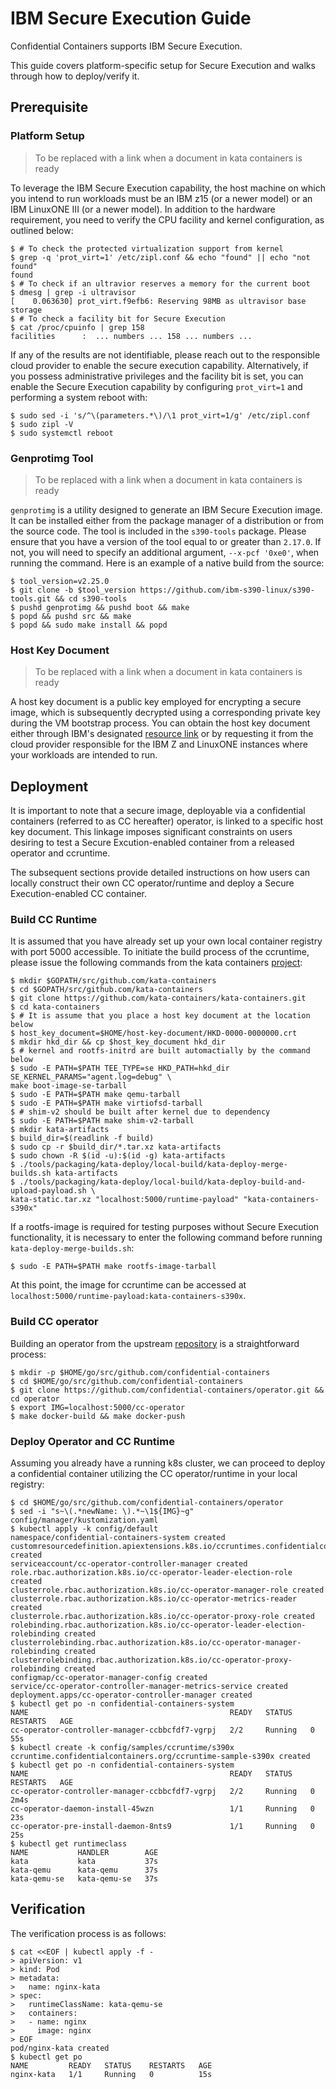 # IBM Secure Execution Guide

Confidential Containers supports IBM Secure Execution.

This guide covers platform-specific setup for Secure Execution and walks through how to deploy/verify it.

## Prerequisite

### Platform Setup

> To be replaced with a link when a document in kata containers is ready

To leverage the IBM Secure Execution capability, the host machine on which you intend
to run workloads must be an IBM z15 (or a newer model) or an IBM LinuxONE III (or a newer
model). In addition to the hardware requirement, you need to verify the CPU facility and
kernel configuration, as outlined below:

```
$ # To check the protected virtualization support from kernel
$ grep -q 'prot_virt=1' /etc/zipl.conf && echo "found" || echo "not found"
found
$ # To check if an ultravior reserves a memory for the current boot
$ dmesg | grep -i ultravisor
[    0.063630] prot_virt.f9efb6: Reserving 98MB as ultravisor base storage
$ # To check a facility bit for Secure Execution
$ cat /proc/cpuinfo | grep 158
facilities      :  ... numbers ... 158 ... numbers ...
```

If any of the results are not identifiable, please reach out to the responsible cloud
provider to enable the secure execution capability. Alternatively, if you possess
administrative privileges and the facility bit is set, you can enable the Secure Execution
capability by configuring `prot_virt=1` and performing a system reboot with:

```
$ sudo sed -i 's/^\(parameters.*\)/\1 prot_virt=1/g' /etc/zipl.conf
$ sudo zipl -V
$ sudo systemctl reboot
```

### Genprotimg Tool

> To be replaced with a link when a document in kata containers is ready

`genprotimg` is a utility designed to generate an IBM Secure Execution image. It can be
installed either from the package manager of a distribution or from the source code.
The tool is included in the `s390-tools` package. Please ensure that you have a version
of the tool equal to or greater than `2.17.0`. If not, you will need to specify an
additional argument, `--x-pcf '0xe0'`, when running the command. Here is an example
of a native build from the source:

```
$ tool_version=v2.25.0
$ git clone -b $tool_version https://github.com/ibm-s390-linux/s390-tools.git && cd s390-tools
$ pushd genprotimg && pushd boot && make
$ popd && pushd src && make
$ popd && sudo make install && popd
```

### Host Key Document

> To be replaced with a link when a document in kata containers is ready

A host key document is a public key employed for encrypting a secure image, which is
subsequently decrypted using a corresponding private key during the VM bootstrap process.
You can obtain the host key document either through IBM's designated
[resource link](http://www.ibm.com/servers/resourcelink) or by requesting it from the
cloud provider responsible for the IBM Z and LinuxONE instances where your workloads are intended to run.

## Deployment

It is important to note that a secure image, deployable via a confidential containers
(referred to as CC hereafter) operator, is linked to a specific host key document.
This linkage imposes significant constraints on users desiring to test a Secure Excution-enabled
container from a released operator and ccruntime.

The subsequent sections provide detailed instructions on how users can locally construct
their own CC operator/runtime and deploy a Secure Execution-enabled CC container.

### Build CC Runtime

It is assumed that you have already set up your own local container registry with port
5000 accessible. To initiate the build process of the ccruntime, please issue the
following commands from the kata containers 
[project](https://github.com/kata-containers/kata-containers):

```
$ mkdir $GOPATH/src/github.com/kata-containers
$ cd $GOPATH/src/github.com/kata-containers
$ git clone https://github.com/kata-containers/kata-containers.git
$ cd kata-containers
$ # It is assume that you place a host key document at the location below
$ host_key_document=$HOME/host-key-document/HKD-0000-0000000.crt
$ mkdir hkd_dir && cp $host_key_document hkd_dir
$ # kernel and rootfs-initrd are built automactially by the command below
$ sudo -E PATH=$PATH TEE_TYPE=se HKD_PATH=hkd_dir SE_KERNEL_PARAMS="agent.log=debug" \
make boot-image-se-tarball
$ sudo -E PATH=$PATH make qemu-tarball
$ sudo -E PATH=$PATH make virtiofsd-tarball
$ # shim-v2 should be built after kernel due to dependency
$ sudo -E PATH=$PATH make shim-v2-tarball
$ mkdir kata-artifacts
$ build_dir=$(readlink -f build)
$ sudo cp -r $build_dir/*.tar.xz kata-artifacts
$ sudo chown -R $(id -u):$(id -g) kata-artifacts
$ ./tools/packaging/kata-deploy/local-build/kata-deploy-merge-builds.sh kata-artifacts
$ ./tools/packaging/kata-deploy/local-build/kata-deploy-build-and-upload-payload.sh \
kata-static.tar.xz "localhost:5000/runtime-payload" "kata-containers-s390x"
```

If a rootfs-image is required for testing purposes without Secure Execution functionality,
it is necessary to enter the following command before running 
`kata-deploy-merge-builds.sh`:

```
$ sudo -E PATH=$PATH make rootfs-image-tarball
```

At this point, the image for ccruntime can be accessed at 
`localhost:5000/runtime-payload:kata-containers-s390x`.

### Build CC operator

Building an operator from the upstream 
[repository](https://github.com/confidential-containers/operator) is 
a straightforward process:

```
$ mkdir -p $HOME/go/src/github.com/confidential-containers
$ cd $HOME/go/src/github.com/confidential-containers
$ git clone https://github.com/confidential-containers/operator.git && cd operator
$ export IMG=localhost:5000/cc-operator
$ make docker-build && make docker-push
```

### Deploy Operator and CC Runtime

Assuming you already have a running k8s cluster, we can proceed to deploy a confidential
container utilizing the CC operator/runtime in your local registry:

```
$ cd $HOME/go/src/github.com/confidential-containers/operator
$ sed -i "s~\(.*newName: \).*~\1${IMG}~g" config/manager/kustomization.yaml
$ kubectl apply -k config/default
namespace/confidential-containers-system created
customresourcedefinition.apiextensions.k8s.io/ccruntimes.confidentialcontainers.org created
serviceaccount/cc-operator-controller-manager created
role.rbac.authorization.k8s.io/cc-operator-leader-election-role created
clusterrole.rbac.authorization.k8s.io/cc-operator-manager-role created
clusterrole.rbac.authorization.k8s.io/cc-operator-metrics-reader created
clusterrole.rbac.authorization.k8s.io/cc-operator-proxy-role created
rolebinding.rbac.authorization.k8s.io/cc-operator-leader-election-rolebinding created
clusterrolebinding.rbac.authorization.k8s.io/cc-operator-manager-rolebinding created
clusterrolebinding.rbac.authorization.k8s.io/cc-operator-proxy-rolebinding created
configmap/cc-operator-manager-config created
service/cc-operator-controller-manager-metrics-service created
deployment.apps/cc-operator-controller-manager created
$ kubectl get po -n confidential-containers-system
NAME                                             READY   STATUS    RESTARTS   AGE
cc-operator-controller-manager-ccbbcfdf7-vgrpj   2/2     Running   0          55s
$ kubectl create -k config/samples/ccruntime/s390x
ccruntime.confidentialcontainers.org/ccruntime-sample-s390x created
$ kubectl get po -n confidential-containers-system
NAME                                             READY   STATUS    RESTARTS   AGE
cc-operator-controller-manager-ccbbcfdf7-vgrpj   2/2     Running   0          2m4s
cc-operator-daemon-install-45wzn                 1/1     Running   0          23s
cc-operator-pre-install-daemon-8nts9             1/1     Running   0          25s
$ kubectl get runtimeclass
NAME           HANDLER        AGE
kata           kata           37s
kata-qemu      kata-qemu      37s
kata-qemu-se   kata-qemu-se   37s
```

## Verification

The verification process is as follows:

```
$ cat <<EOF | kubectl apply -f -
> apiVersion: v1
> kind: Pod
> metadata:
>   name: nginx-kata
> spec:
>   runtimeClassName: kata-qemu-se
>   containers:
>   - name: nginx
>     image: nginx
> EOF
pod/nginx-kata created
$ kubectl get po
NAME         READY   STATUS    RESTARTS   AGE
nginx-kata   1/1     Running   0          15s
```
